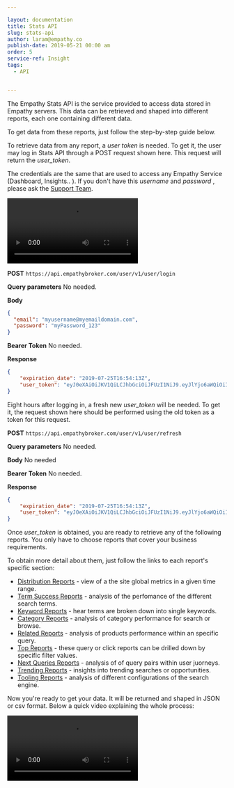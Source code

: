 ```yaml
---

layout: documentation
title: Stats API
slug: stats-api
author: laram@empathy.co
publish-date: 2019-05-21 00:00 am
order: 5
service-ref: Insight
tags: 
  - API


---
```

    
<doc-text id="stats-api-whatisabout" title="What is this about?" >

The Empathy Stats API is the service provided to access data stored in Empathy servers. This data can be retrieved and shaped into different reports, each one containing different data.

To get data from these reports, just follow the step-by-step guide below.
  
</doc-text>
<doc-columns id="stats-api-stepbystepguide-step1-getting-api-token" title="Step 1: Getting your user an API token" v-list>
  <doc-text>
  
To retrieve data from any report, a _user token_ is needed. To get it, the user may log in Stats API through a POST request shown here. This request will return the _user_token_.

The credentials are the same that are used to access any Empathy Service (Dashboard, Insights.. ). If you don't have this _username_ and _password_ , please ask the [Support Team](https://searchbroker.atlassian.net/servicedesk/customer/portal/1).

<video controls poster=""><source src="/assets/media/uploads/stats-api-getting-token.mp4" type="video/mp4"></video>
    
  </doc-text>
  <doc-code max-height="330">
    
  <doc-tab >
    
**POST** `https://api.empathybroker.com/user/v1/user/login`

**Query parameters** No needed.

**Body**

```json
{
  "email": "myusername@myemaildomain.com",
  "password": "myPassword_123"
}
```

**Bearer Token** No needed.

**Response**

```json
{
    "expiration_date": "2019-07-25T16:54:13Z",
    "user_token": "eyJ0eXAiOiJKV1QiLCJhbGciOiJFUzI1NiJ9.eyJlYjo6aWQiOiI1Y2ExZDQxYzkyODZkZTAwMTVjMzNjMmEiLCJlYjo6cm9sZXMiOnsiU0VBUkNIX0FOQUxZU1QiOlsiKiJdLCJFQl9VU0VSUyI6WyIqIl0sIkVCX1NFUlZJQ0VTIjpbIioiXSwiRUJfSU5GTyI6WyIqIl0sIkVCX0ZFRURTIjpbIioiXSwiRUJfQURNSU4iOlsiKiJdfSwiZXhwIjoxNTY0MDczNjUzLCJpYXQiOjE1NjQwNDQ4NTMsImlzcyI6IlVzZXJTZXJ2aWNlIiwianRpIjoieGRaeGRSZEZrMFkvc2Q0KyIsInN1YiI6ImxhcmFtQGVtcGF0aHkuY28ifQ.yY2MtO_wGk03u902onbhEWV6Oa_zBD8WQr9r8_oIZ3pmvqT4KEaT-jBGmpJZ0FJsz5rZ4SPBeRyGQxwa_NT7Mg"
}
```
      
  </doc-tab>
  </doc-code>
</doc-columns>

<doc-columns id="stats-api-stepbystepguide-step2-refreshing-api-token" title="Step 2: Refreshing the token" v-list>
  <doc-text>
  
Eight hours after logging in, a fresh new _user_token_ will be needed. To get it, the request shown here should be performed using the old token as a token for this request.
    
  </doc-text>
  <doc-code max-height="330">
    
  <doc-tab >
    
**POST** `https://api.empathybroker.com/user/v1/user/refresh`

**Query parameters** No needed.

**Body** No needed

**Bearer Token** No needed.

**Response**

```json
{
    "expiration_date": "2019-07-25T16:54:13Z",
    "user_token": "eyJ0eXAiOiJKV1QiLCJhbGciOiJFUzI1NiJ9.eyJlYjo6aWQiOiI1Y2ExZDQxYzkyODZkZTAwMTVjMzNjMmEiLCJlYjo6cm9sZXMiOnsiU0VBUkNIX0FOQUxZU1QiOlsiKiJdLCJFQl9VU0VSUyI6WyIqIl0sIkVCX1NFUlZJQ0VTIjpbIioiXSwiRUJfSU5GTyI6WyIqIl0sIkVCX0ZFRURTIjpbIioiXSwiRUJfQURNSU4iOlsiKiJdfSwiZXhwIjoxNTY0MDczNjUzLCJpYXQiOjE1NjQwNDQ4NTMsImlzcyI6IlVzZXJTZXJ2aWNlIiwianRpIjoieGRaeGRSZEZrMFkvc2Q0KyIsInN1YiI6ImxhcmFtQGVtcGF0aHkuY28ifQ.yY2MtO_wGk03u902onbhEWV6Oa_zBD8WQr9r8_oIZ3pmvqT4KEaT-jBGmpJZ0FJsz5rZ4SPBeRyGQxwa_NT7Mg"
}

```

      
  </doc-tab>
  </doc-code>
</doc-columns>

<doc-text id="stats-api-stepbystepguide-step3-choose-most-suitable-report" title="Step 3: Choose the most suitable report" v-list>

Once _user_token_ is obtained, you are ready to retrieve any of the following reports. You only have to choose reports that cover your business requirements.

To obtain more detail about them, just follow the links to each report's specific section:

* [Distribution Reports](/docs/stats-api/stats-api-daily-distribution-report/) - view of a the site global metrics in a given time range.
* [Term Success Reports](/docs/stats-api/stats-api-term-report/) - analysis of the perfomance of the different search terms.
* [Keyword Reports](/docs/stats-api/stats-api-keywords-report/) - hear terms are broken down into single keywords.
* [Category Reports](/docs/stats-api/stats-api-categories-reports/) - analysis of category performance for search or browse.
* [Related Reports](/docs/stats-api/stats-api-related-reports/) - analysis of products performance within an specific query.
* [Top Reports](/docs/stats-api/stats-api-top-reports/) - these query or click reports can be drilled down by specific filter values.
* [Next Queries Reports](/docs/stats-api/stats-api-next-queries/) - analysis of of query pairs within user juorneys.
* [Trending Reports](/docs/stats-api/stats-api-trending-reports/) - insights into trending searches or opportunities.
* [Tooling
  Reports](/docs/stats-api/stats-api-tooling-reports/) - analysis of different configurations of the search engine.
  
</doc-text>
<doc-text id="stats-api-stepbystepguide-step4-get-your-data" title="Step 4: Get your data" v-list>

Now you're ready to get your data. It will be returned and shaped in JSON or csv format. Below a quick video explaining the whole process:

<video controls poster=""><source src="/assets/media/uploads/gettingdata.mp4" type="video/mp4"></video>
  
</doc-text>